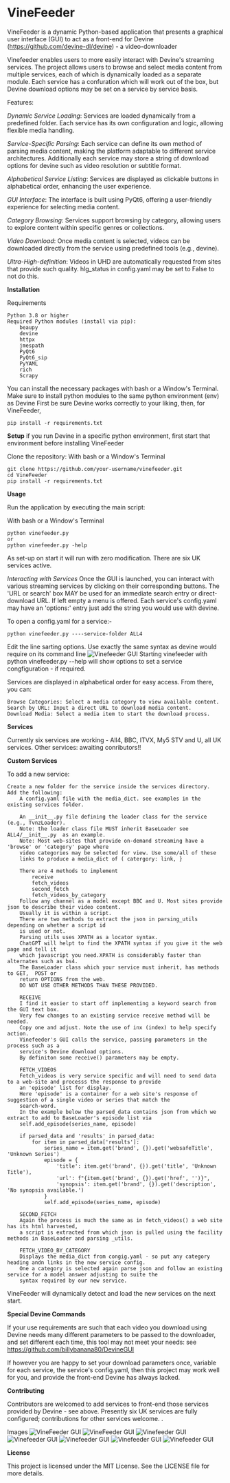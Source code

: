 # VineFeeder

VineFeeder is a dynamic Python-based application that presents a graphical user interface (GUI) to act as a front-end for Devine (https://github.com/devine-dl/devine) - a video-downloader

Vinefeeder enables users to more easily interact with Devine's streaming services. The project allows users to browse and select media content from multiple services, each of which is dynamically loaded as a separate module.  Each service has a confuration which will work out of the box, but Devine download options may be set on a service by service basis.

Features:

*Dynamic Service Loading*: Services are loaded dynamically from a predefined folder. 
    Each service has its own configuration and logic, allowing flexible media handling.
    
*Service-Specific Parsing*: Each service can define its own method of parsing media 
    content, making the platform adaptable to different service architectures.
    Additionally each service may store a string of download options for devine such as 
    video resolution or subtitle format.
    
*Alphabetical Service Listing*: Services are displayed as clickable buttons in 
    alphabetical order, enhancing the user experience.
    
*GUI Interface*: The interface is built using PyQt6, offering a user-friendly experience
    for selecting media content.
    
*Category Browsing*: Services support browsing by category, allowing users to explore 
    content within specific genres or collections.
    
*Video Download*: Once media content is selected, videos can be downloaded directly
    from the service using predefined tools (e.g., devine).
    
*Ultra-High-definition*:  Videos in UHD are automatically requested from sites that provide such quality.
hlg_status in config.yaml may be set to False to not do this.


**Installation**

Requirements

    Python 3.8 or higher
    Required Python modules (install via pip):
        beaupy
        devine
        httpx
        jmespath
        PyQt6
        PyQt6_sip
        PyYAML
        rich
        Scrapy

You can install the necessary packages with bash or a Window's Terminal. Make sure to install python modules to the same python environment (env) as Devine
First be sure Devine works correctly to your liking, then, for VineFeeder,

    pip install -r requirements.txt


**Setup**
if you run Devine in a specific python environment, first start that environment before installing VineFeeder

Clone the repository:
With bash or a Window's Terminal

    git clone https://github.com/your-username/vinefeeder.git
    cd VineFeeder
    pip install -r requirements.txt



**Usage**

Run the application by executing the main script:

With bash or a Window's Terminal

    python vinefeeder.py  
    or
    python vinefeeder.py -help

As set-up on start it will run with zero modification. There are six UK services active.

*Interacting with Services*
Once the GUI is launched, you can interact with various streaming services by clicking on their corresponding buttons.
The 'URL or search' box MAY be used for an immediate search entry or direct-download URL. If left empty a menu is offered.
Each service's config.yaml may have an 'options:' entry just add the string you would use with devine.

To open a config.yaml for a service:-

    python vinefeeder.py ----service-folder ALL4
    
Edit the line sarting options. Use exactly the same syntax as devine would require on its command line
![Vinefeeder GUI](https://github.com/vinefeeder/VineFeeder/blob/main/images/vinefeeder8.png)
Starting vinefeeder with python vinefeeder.py --help will show options to set a service congfiguration - if required.

Services are displayed in alphabetical order for easy access. From there, you can:

    Browse Categories: Select a media category to view available content.
    Search by URL: Input a direct URL to download media content.
    Download Media: Select a media item to start the download process.
**Services**

Currently six services are working  - All4, BBC, ITVX, My5 STV and U, all UK services. 
Other services: awaiting conributors!!

**Custom Services**

To add a new service:

    Create a new folder for the service inside the services directory.
    Add the following:
        A config.yaml file with the media_dict. see examples in the existing services folder.
        
        An __init__.py file defining the loader class for the service (e.g., TvnzLoader).
        Note: the loader class file MUST inherit BaseLoader see ALL4/__init__.py  as an example.
        Note: Most web-sites that provide on-demand streaming have a 'browse' or 'category' page where 
        video categories may be selected for view. Use some/all of these 
        links to produce a media_dict of ( catergory: link, }
        
        There are 4 methods to implement
            receive
            fetch_videos
            second_fetch
            fetch_videos_by_category
        Follow any channel as a model except BBC and U. Most sites provide json to describe their video content. 
        Usually it is within a script.
        There are two methods to extract the json in parsing_utils depending on whether a script id
        is used or not.
        Parsing utils uses XPATH as a locator syntax. 
        ChatGPT will helpt to find the XPATH syntax if you give it the web page and tell it 
        which javascript you need.XPATH is considerably faster than alternates such as bs4.
        The BaseLoader class which your service must inherit, has methods to GET,  POST or 
        return OPTIONS from the web. 
        DO NOT USE OTHER METHODS THAN THESE PROVIDED.
        
        RECEIVE
        I find it easier to start off implementing a keyword search from the GUI text box. 
        Very few changes to an existing service receive method will be needed. 
        Copy one and adjust. Note the use of inx (index) to help specify action. 
        Vinefeeder's GUI calls the service, passing parameters in the process such as a 
        service's Devine download options. 
        By definiton some receive() parameters may be empty.
        
        FETCH_VIDEOS
        Fetch_videos is very service specific and will need to send data to a web-site and processs the response to provide 
        an 'episode' list for display. 
        Here 'episode' is a container for a web site's response of suggestion of a single video or series that match the 
        search-word.
        In the example below the parsed_data contains json from which we extract to add to BaseLoader's episode list via 
        self.add_episode(series_name, episode)
        
        if parsed_data and 'results' in parsed_data:
            for item in parsed_data['results']:
                series_name = item.get('brand', {}).get('websafeTitle', 'Unknown Series')
                episode = {
                    'title': item.get('brand', {}).get('title', 'Unknown Title'),
                    'url': f"{item.get('brand', {}).get('href', '')}",
                    'synopsis': item.get('brand', {}).get('description', 'No synopsis available.')
                }
                self.add_episode(series_name, episode)
                
        SECOND_FETCH
        Again the process is much the same as in fetch_videos() a web site has its html harvested, 
        a script is extracted from which json is pulled using the facility methods in BaseLoader and parsing _utils.
        
        FETCH_VIDEO_BY_CATEGORY
        Displays the media_dict from congig.yaml - so put any category heading andn links in the new service config.
        One a category is selected again parse json and follow an existing service for a model answer adjusting to suite the 
        syntax required by our new service.  

VineFeeder will dynamically detect and load the new services on the next start.

**Special Devine Commands**

If your use requirements are such that each video you download using Devine needs many different parameters to be passed 
to the downloader, and set different each time, this tool may not meet your needs:
see https://github.com/billybanana80/DevineGUI

If however you are happy to set your download parameters once, variable for each service, the service's config.yaml, 
then this project may work well for you, and provide the front-end Devine has always lacked.

**Contributing**

Contributors are welcomed to add services to front-end those services provided by Devine - see above.
Presently six UK services are fully configured; contributions for other services welcome.
.

Images
    ![VineFeeder GUI](https://github.com/vinefeeder/VineFeeder/blob/main/images/vinefeeder1.png)
    ![VineFeeder GUI](https://github.com/vinefeeder/VineFeeder/blob/main/images/vinefeeder2.png)
    ![Vinefeeder GUI](https://github.com/vinefeeder/VineFeeder/blob/main/images/vinefeeder3.png)
    ![Vinefeeder GUI](https://github.com/vinefeeder/VineFeeder/blob/main/images/vinefeeder4.png)
    ![Vinefeeder GUI](https://github.com/vinefeeder/VineFeeder/blob/main/images/vinefeeder5.png)
    ![Vinefeeder GUI](https://github.com/vinefeeder/VineFeeder/blob/main/images/vinefeeder6.png)
    ![Vinefeeder GUI](https://github.com/vinefeeder/VineFeeder/blob/main/images/vinefeeder7.png)
    

**License**

This project is licensed under the MIT License. See the LICENSE file for more details.
